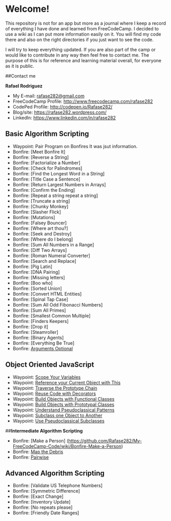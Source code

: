 # Welcome!

This repository is not for an app but more as a journal where I keep a record of everything I have done and learned from FreeCodeCamp. I decided to use a wiki as I can put more information easily on it. You will find my code there and also on the right directories if you just want to see the code. 

I will try to keep everything updated. If you are also part of the camp or would like to contribute in any way then feel free to contact me. The purpose of this is for reference and learning material overall, for everyone as it is public.

##Contact me

**Rafael Rodriguez**

* My E-mail: rafase282@gmail.com
* FreeCodeCamp Profile: http://www.freecodecamp.com/rafase282
* CodePed Profile: http://codepen.io/Rafase282/
* Blog/site: https://rafase282.wordpress.com/
* LinkedIn: https://www.linkedin.com/in/rafase282

## <strong>Basic Algorithm Scripting </strong>

* Waypoint: Pair Program on Bonfires It was jsut information.
* Bonfire: [Meet Bonfire It] 
* Bonfire: [Reverse a String] 
* Bonfire: [Factorialize a Number] 
* Bonfire: [Check for Palindromes] 
* Bonfire: [Find the Longest Word in a String] 
* Bonfire: [Title Case a Sentence] 
* Bonfire: [Return Largest Numbers in Arrays] 
* Bonfire: [Confirm the Ending] 
* Bonfire: [Repeat a string repeat a string] 
* Bonfire: [Truncate a string] 
* Bonfire: [Chunky Monkey] 
* Bonfire: [Slasher Flick] 
* Bonfire: [Mutations] 
* Bonfire: [Falsey Bouncer] 
* Bonfire: [Where art thou?] 
* Bonfire: [Seek and Destroy] 
* Bonfire: [Where do I belong] 
* Bonfire: [Sum All Numbers in a Range] 
* Bonfire: [Diff Two Arrays] 
* Bonfire: [Roman Numeral Converter] 
* Bonfire: [Search and Replace] 
* Bonfire: [Pig Latin] 
* Bonfire: [DNA Pairing] 
* Bonfire: [Missing letters] 
* Bonfire: [Boo who] 
* Bonfire: [Sorted Union] 
* Bonfire: [Convert HTML Entities] 
* Bonfire: [Spinal Tap Case]
* Bonfire: [Sum All Odd Fibonacci Numbers] 
* Bonfire: [Sum All Primes] 
* Bonfire: [Smallest Common Multiple] 
* Bonfire: [Finders Keepers] 
* Bonfire: [Drop it] 
* Bonfire: [Steamroller] 
* Bonfire: [Binary Agents] 
* Bonfire: [Everything Be True]
* Bonfire: [Arguments Optional](https://github.com/Rafase282/My-FreeCodeCamp-Code/wiki/Bonfire-Arguments-Optional)

## <strong>Object Oriented JavaScript</strong>

* Waypoint: [Scope Your Variables](https://github.com/Rafase282/My-FreeCodeCamp-Code/wiki/Waypoint-Scope-Your-Variables)
* Waypoint: [Reference your Current Object with This](https://github.com/Rafase282/My-FreeCodeCamp-Code/wiki/Waypoint-Reference-your-Current-Object-with-This)
* Waypoint: [Traverse the Prototype Chain](https://github.com/Rafase282/My-FreeCodeCamp-Code/wiki/Waypoint-Traverse-the-Prototype-Chain)
* Waypoint: [Reuse Code with Decorators](https://github.com/Rafase282/My-FreeCodeCamp-Code/wiki/Waypoint-Reuse-Code-with-Decorators)
* Waypoint: [Build Objects with Functional Classes](https://github.com/Rafase282/My-FreeCodeCamp-Code/wiki/Waypoint-Build-Objects-with-Functional-Classes)
* Waypoint: [Build Objects with Prototypal Classes](https://github.com/Rafase282/My-FreeCodeCamp-Code/wiki/Waypoint-Build-Objects-with-Prototypal-Classes)
* Waypoint: [Understand Pseudoclassical Patterns](https://github.com/Rafase282/My-FreeCodeCamp-Code/wiki/Waypoint-Understand-Pseudoclassical-Patterns)
* Waypoint: [Subclass one Object to Another](https://github.com/Rafase282/My-FreeCodeCamp-Code/wiki/Waypoint-Subclass-one-Object-to-Another)
* Waypoint: [Use Pseudoclassical Subclasses](https://github.com/Rafase282/My-FreeCodeCamp-Code/wiki/Waypoint-Use-Pseudoclassical-Subclasses)

##<strong>Intermediate Algorithm Scripting</strong>

* Bonfire: [Make a Person] (https://github.com/Rafase282/My-FreeCodeCamp-Code/wiki/Bonfire-Make-a-Person)
* Bonfire: [Map the Debris](https://github.com/Rafase282/My-FreeCodeCamp-Code/wiki/Bonfire-Map-the-Debris)
* Bonfire: [Pairwise](https://github.com/Rafase282/My-FreeCodeCamp-Code/wiki/Bonfire-Pairwise)

## <strong>Advanced Algorithm Scripting</strong>

* Bonfire: [Validate US Telephone Numbers]
* Bonfire: [Symmetric Difference]
* Bonfire: [Exact Change]
* Bonfire: [Inventory Update]
* Bonfire: [No repeats please]
* Bonfire: [Friendly Date Ranges]
